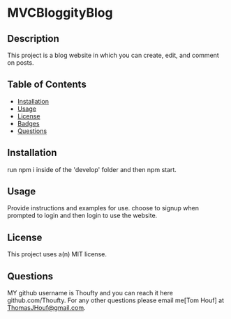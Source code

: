 # MVCBloggityBlog

  ## Description
  
  This project is a blog website in which you can create, edit, and comment on posts.
  
  ## Table of Contents
  
  - [Installation](#installation)
  - [Usage](#usage)
  - [License](#license)
  - [Badges](#badges)
  - [Questions](#questions)
  
  ## Installation
  
  run npm i inside of the 'develop' folder and then npm start.
  
  ## Usage
  
  Provide instructions and examples for use. choose to signup when prompted to login and then login to use the website.
  
 
  ## License
  
 This project uses a(n) MIT license.
  
  ## Questions
  
  MY github username is Thoufty and you can reach it here github.com/Thoufty. For any other questions please email me[Tom Houf] at ThomasJHouf@gmail.com.

